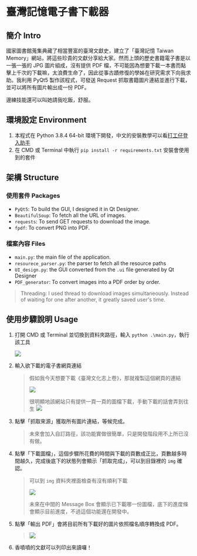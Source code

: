 # 臺灣記憶電子書下載器
## 簡介 Intro
國家圖書館蒐集典藏了相當豐富的臺灣文獻史，建立了「臺灣記憶 Taiwan Memory」網站，將這些珍貴的文獻分享給大家。然而上頭的歷史書籍電子書是以一張一張的 JPG 圖片組成，沒有提供 PDF 檔，不可能因為想要下載一本書而點擊上千次的下載嘛，太浪費生命了，因此從事古蹟修復的學姊在研究需求下向我求助。我利用 PyQt5 製作該程式，可發送 Request 抓取書籍圖片連結並進行下載，並可以將所有圖片輸出成一份 PDF。

邊練技能還可以叫她請我吃飯，舒服。

## 環境設定 Environment
1. 本程式在 Python 3.8.4 64-bit 環境下開發，中文的安裝教學可以看[打工仔登入助手](https://reurl.cc/5qEWrM)
2. 在 CMD 或 Terminal 中執行 ```pip install -r requirements.txt``` 安裝會使用到的套件

## 架構 Structure
### 使用套件 Packages
* ```PyQt5```: To build the GUI, I designed it in Qt Designer.
* ```BeautifulSoup```: To fetch all the URL of images.
* ```requests```: To send GET requests to download the image.
* ```fpdf```: To convert PNG into PDF.

### 檔案內容 Files
* ```main.py```: the main file of the application.
* ```resourece_parser.py```: the parser to fetch all the resource paths
* ```UI_design.py```: the GUI converted from the ```.ui``` file generated by Qt Designer
* ```PDF_generator```: To convert images into a PDF order by order.

> Threading: I used thread to download images simultaneously. Instead of waiting for one after another, it greatly saved user's time.

## 使用步驟說明 Usage
1. 打開 CMD 或 Terminal 並切換到資料夾路徑，輸入 ```python .\main.py```，執行該工具
    
    ![](https://i.imgur.com/iOaH9HF.png)
3. 輸入欲下載的電子書網頁連結
    > 假如我今天想要下載《臺灣文化志上卷》，那就複製這個網頁的連結
    > 
    > ![](https://i.imgur.com/Fb0jbgN.png)
    > 
    > 很明顯地該網站只有提供一頁一頁的圖檔下載，手動下載的話會弄到往生
    > ![](https://i.imgur.com/GECKCOS.png)
4. 點擊「抓取來源」獲取所有圖片連結，等候完成。

    > 未來會加入自訂路徑，該功能實做很簡單，只是開發階段用不上所已沒有做。

5. 點擊「下載圖檔」，這個步驟所花費的時間與下載的頁數成正比，頁數越多時間越久，完成後底下的狀態列會顯示「抓取完成」，可以到目錄裡的 ```img``` 確認。
    > 可以到 ```img``` 資料夾裡面檢查有沒有順利下載
    > 
    > ![](https://i.imgur.com/liZShFx.png)
    > 
    > 未來在中間的 Message Box 會顯示已下載哪一份圖檔，底下的進度條會顯示目前進度，不過這個功能還在開發中。
6. 點擊「輸出 PDF」會將目前所有下載好的圖片依照檔名順序轉換成 PDF。
    > ![](https://i.imgur.com/avKUgF9.png)

7. 香噴噴的文獻可以列印出來讀囉！


